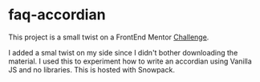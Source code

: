 # faq-accordian

This project is a small twist on a FrontEnd Mentor [Challenge](https://www.frontendmentor.io/challenges/faq-accordion-card-XlyjD0Oam).

I added a smal twist on my side since I didn't bother downloading the material. I used this to experiment how to write an accordian using Vanilla JS and no libraries.
This is hosted with Snowpack. 
